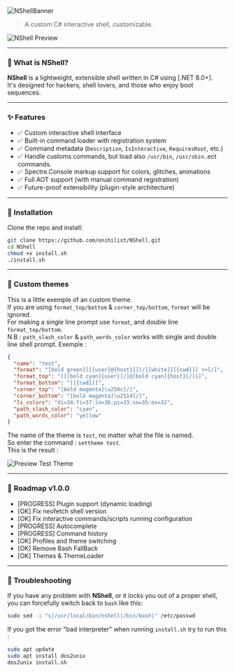 
![NShellBanner](https://github.com/user-attachments/assets/f4feb3d9-3105-459f-b9da-c37df1b67446)

> A custom C# interactive shell, customizable.

![NShell Preview](https://github.com/user-attachments/assets/1635d16b-c6b1-4379-8ee6-2a0d5c8161fb)


---

### 🧠 What is NShell?

**NShell** is a lightweight, extensible shell written in C# using [.NET 8.0+].  
It's designed for hackers, shell lovers, and those who enjoy boot sequences.

---

### ✨ Features

- ✅ Custom interactive shell interface
- ✅ Built-in command loader with registration system
- ✅ Command metadata (`Description`, `IsInteractive`, `RequiresRoot`, etc.)
- ✅ Handle customs commands, but load also `/usr/bin`, `/usr/sbin`..ect commands.
- ✅ Spectre.Console markup support for colors, glitches, animations
- ✅ Full AOT support (with manual command registration)
- ✅ Future-proof extensibility (plugin-style architecture)

---

### 🚀 Installation

Clone the repo and install:

```bash
git clone https://github.com/onihilist/NShell.git
cd NShell
chmod +x install.sh
./install.sh
```

---

### 🎨 Custom themes

This is a little exemple of an custom theme.</br>
If you are using `format_top/bottom` & `corner_top/bottom`, `format` will be ignored.</br>
For making a single line prompt use `format`, and double line `format_top/bottom`.</br>
N.B : `path_slash_color` & `path_words_color` works with single and double line shell prompt.
Exemple :
```json
{
  "name": "test",
  "format": "[bold green][[{user}@{host}]][/][white][[{cwd}]] >>[/]",
  "format_top": "[[[bold cyan]{user}[/]@[bold cyan]{host}[/]]]",
  "format_bottom": "[[{cwd}]]",
  "corner_top": "[bold magenta]\u250c[/]",
  "corner_bottom": "[bold magenta]\u2514[/]",
  "ls_colors": "di=34:fi=37:ln=36:pi=33:so=35:ex=32",
  "path_slash_color": "cyan",
  "path_words_color": "yellow"
}
```

The name of the theme is `test`, no matter what the file is named.</br>
So enter the command : `settheme test`.</br>
This is the result :

![Preview Test Theme](https://github.com/user-attachments/assets/eaea69b7-0f9e-4f0f-8d0b-7c92ffe8c4f1)

---

### 📡 Roadmap v1.0.0

- [PROGRESS] Plugin support (dynamic loading)
- [OK] Fix neofetch shell version
- [OK] Fix interactive commands/scripts running configuration
- [PROGRESS] Autocomplete
- [PROGRESS] Command history
- [OK] Profiles and theme switching
- [OK] Remove Bash FallBack
- [OK] Themes & ThemeLoader

---

### 🔧 Troubleshooting

If you have any problem with **NShell**, or it locks you out of a proper shell,  
you can forcefully switch back to `bash` like this:

```bash
sudo sed -i "s|/usr/local/bin/nshell|/bin/bash|" /etc/passwd
```

If you got the error "bad interpreter" when running `install.sh` try to run this :

```bash
sudo apt update
sudo apt install dos2unix
dos2unix install.sh
```


